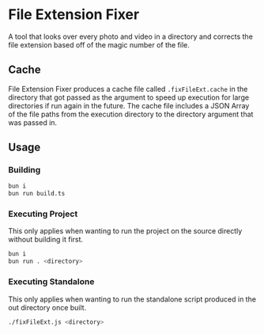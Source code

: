 # File Extension Fixer

A tool that looks over every photo and video in a directory and corrects the file extension based off of the magic number of the file.

## Cache

File Extension Fixer produces a cache file called `.fixFileExt.cache` in the directory that got passed as the argument to speed up execution for large directories if run again in the future. The cache file includes a JSON Array of the file paths from the execution directory to the directory argument that was passed in. 

## Usage

### Building

```bash
bun i
bun run build.ts
```

### Executing Project

This only applies when wanting to run the project on the source directly without building it first.

```bash
bun i
bun run . <directory>
```

### Executing Standalone

This only applies when wanting to run the standalone script produced in the out directory once built.

```bash
./fixFileExt.js <directory>
```